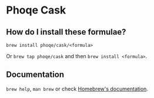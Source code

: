 # Phoqe Cask

## How do I install these formulae?

`brew install phoqe/cask/<formula>`

Or `brew tap phoqe/cask` and then `brew install <formula>`.

## Documentation

`brew help`, `man brew` or check [Homebrew's documentation](https://docs.brew.sh).
